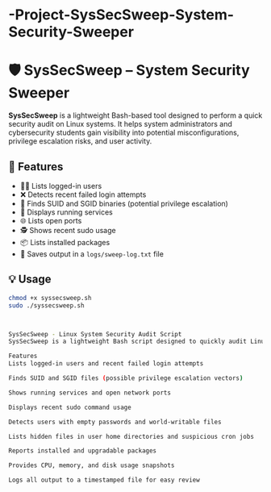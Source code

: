 # -Project-SysSecSweep-System-Security-Sweeper

# 🛡️ SysSecSweep – System Security Sweeper

**SysSecSweep** is a lightweight Bash-based tool designed to perform a quick security audit on Linux systems. It helps system administrators and cybersecurity students gain visibility into potential misconfigurations, privilege escalation risks, and user activity.

## 🚀 Features

- 🧑‍💻 Lists logged-in users
- ❌ Detects recent failed login attempts
- 🔐 Finds SUID and SGID binaries (potential privilege escalation)
- 🔧 Displays running services
- 🌐 Lists open ports
- 🕵️ Shows recent sudo usage
- 📦 Lists installed packages
- 📁 Saves output in a `logs/sweep-log.txt` file

## 💡 Usage

```bash
chmod +x syssecsweep.sh
sudo ./syssecsweep.sh



SysSecSweep - Linux System Security Audit Script
SysSecSweep is a lightweight Bash script designed to quickly audit Linux systems for common security risks and system health indicators. It helps sysadmins and security analysts identify potential issues like unauthorized access attempts, privilege escalation risks, suspicious files, and system resource usage — all automated with a single script.

Features
Lists logged-in users and recent failed login attempts

Finds SUID and SGID files (possible privilege escalation vectors)

Shows running services and open network ports

Displays recent sudo command usage

Detects users with empty passwords and world-writable files

Lists hidden files in user home directories and suspicious cron jobs

Reports installed and upgradable packages

Provides CPU, memory, and disk usage snapshots

Logs all output to a timestamped file for easy review

